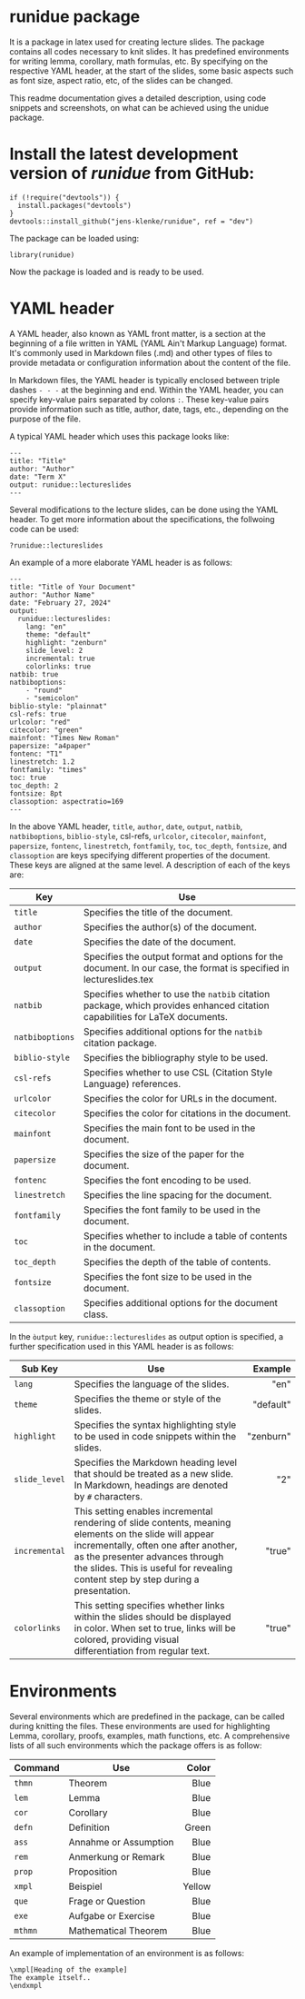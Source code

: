 # runidue package

It is a package in latex used for creating lecture slides. The package contains all codes necessary to knit slides. It has predefined environments for writing lemma, corollary, math formulas, etc. By specifying on the respective YAML header, at the start of the slides, some basic aspects such as font size, aspect ratio, etc, of the slides can be changed.

This readme documentation gives a detailed description, using code snippets and screenshots, on what can be achieved using the unidue package.

# Install the latest development version of *runidue* from GitHub:

```{r}
if (!require("devtools")) {
  install.packages("devtools")
}
devtools::install_github("jens-klenke/runidue", ref = "dev")
```

The package can be loaded using:

```{r}
library(runidue)
```

Now the package is loaded and is ready to be used.

# YAML header

A YAML header, also known as YAML front matter, is a section at the beginning of a file written in YAML (YAML Ain't Markup Language) format. It's commonly used in Markdown files (.md) and other types of files to provide metadata or configuration information about the content of the file.

In Markdown files, the YAML header is typically enclosed between triple dashes `- - -` at the beginning and end. Within the YAML header, you can specify key-value pairs separated by colons `:`. These key-value pairs provide information such as title, author, date, tags, etc., depending on the purpose of the file.

A typical YAML header which uses this package looks like:

`````
---
title: "Title"
author: "Author"
date: "Term X"
output: runidue::lectureslides
---
`````

Several modifications to the lecture slides, can be done using the YAML header. To get more information about the specifications, the follwoing code can be used:

```{r}
?runidue::lectureslides
```

An example of a more elaborate YAML header is as follows:

````
---
title: "Title of Your Document"
author: "Author Name"
date: "February 27, 2024"
output: 
  runidue::lectureslides:
    lang: "en"
    theme: "default"
    highlight: "zenburn"
    slide_level: 2
    incremental: true
    colorlinks: true
natbib: true
natbiboptions:
    - "round"
    - "semicolon"
biblio-style: "plainnat"
csl-refs: true
urlcolor: "red"
citecolor: "green"
mainfont: "Times New Roman"
papersize: "a4paper"
fontenc: "T1"
linestretch: 1.2
fontfamily: "times"
toc: true
toc_depth: 2
fontsize: 8pt
classoption: aspectratio=169
---
````
In the above YAML header, `title`, `author`, `date`, `output`, `natbib`, `natbiboptions`, `biblio-style`, csl-refs, `urlcolor`, `citecolor`, `mainfont`, `papersize`, `fontenc`, `linestretch`, `fontfamily`, `toc`, `toc_depth`, `fontsize`, and `classoption` are keys specifying different properties of the document. These keys are aligned at the same level. A description of each of the keys are:

| Key | Use |
| ------- | ----------- |
| `title` |  Specifies the title of the document. |
| `author` | Specifies the author(s) of the document. |
| `date` | Specifies the date of the document. |
| `output` | Specifies the output format and options for the document. In our case, the format is specified in lectureslides.tex |
| `natbib` | Specifies whether to use the `natbib` citation package, which provides enhanced citation capabilities for LaTeX documents. |
| `natbiboptions` | Specifies additional options for the `natbib` citation package. |
| `biblio-style` | Specifies the bibliography style to be used. |
| `csl-refs` | Specifies whether to use CSL (Citation Style Language) references. |
| `urlcolor` |  Specifies the color for URLs in the document. |
| `citecolor` | Specifies the color for citations in the document. | 
| `mainfont` |  Specifies the main font to be used in the document. |
| `papersize` |  Specifies the size of the paper for the document. |
| `fontenc` | Specifies the font encoding to be used. |
| `linestretch` | Specifies the line spacing for the document. |
| `fontfamily` | Specifies the font family to be used in the document. |
| `toc` |  Specifies whether to include a table of contents in the document. |
| `toc_depth` | Specifies the depth of the table of contents. |
| `fontsize` | Specifies the font size to be used in the document. |
| `classoption` | Specifies additional options for the document class. |

In the `òutput` key, `runidue::lectureslides` as output option is specified, a further specification used in this YAML header is as follows:

| Sub Key | Use | Example |
| ------- | ----------- | --------------:|
| `lang` |  Specifies the language of the slides. | "en" |
| `theme` | Specifies the theme or style of the slides. | "default" |
| `highlight` | Specifies the syntax highlighting style to be used in code snippets within the slides.  | "zenburn"
| `slide_level` | Specifies the Markdown heading level that should be treated as a new slide. In Markdown, headings are denoted by `#` characters. | "2" |
| `incremental` | This setting enables incremental rendering of slide contents, meaning elements on the slide will appear incrementally, often one after another, as the presenter advances through the slides. This is useful for revealing content step by step during a presentation. | "true" |
| `colorlinks` |  This setting specifies whether links within the slides should be displayed in color. When set to true, links will be colored, providing visual differentiation from regular text. | "true" |


# Environments

Several environments which are predefined in the package, can be called during knitting the files. These environments are used for highlighting Lemma, corollary, proofs, examples, math functions, etc. A comprehensive lists of all such environments which the package offers is as follow:

| Command | Use | Color |
| ------- | ----------- | --------:|
| `thmn` | Theorem | Blue |
| `lem` | Lemma | Blue |
| `cor` | Corollary | Blue |
| `defn` | Definition | Green |
| `ass` | Annahme or Assumption | Blue |
| `rem` | Anmerkung or Remark | Blue |
| `prop` | Proposition | Blue |
| `xmpl` | Beispiel | Yellow |
| `que` | Frage or Question | Blue |
| `exe` | Aufgabe or Exercise | Blue |
| `mthmn` | Mathematical Theorem | Blue |

An example of implementation of an environment is as follows: 

```{r}
\xmpl[Heading of the example]
The example itself..
\endxmpl
```
